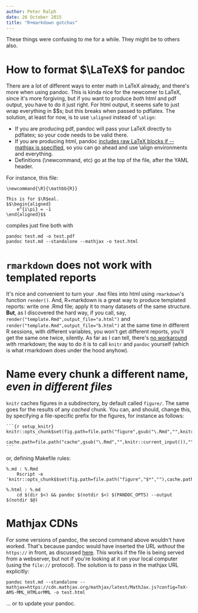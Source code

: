 ```yaml
---
author: Peter Ralph
date: 26 October 2015
title: "R+markdown gotchas"
---
```



These things were confusing to me for a while.
They might be to others also.

How to format $\LaTeX$ for pandoc
=================================

There are a lot of different ways to enter math in LaTeX already,
and there's more when using pandoc.
This is kinda nice for the newcomer to LaTeX, since it's more forgiving,
but if you want to produce *both* html and pdf output, you have to do it just right.
For html output, it seems safe to just wrap everything in \$\$s;
but this breaks when passed to pdflatex.
The solution, at least for now, is to use `\aligned` instead of `\align`:

- If you are producing pdf, pandoc will pass your LaTeX directly to pdflatex;
    so your code needs to be valid there.
- If you are producing html, pandoc [includes raw LaTeX blocks if --mathjax is specified](https://github.com/jgm/pandoc/commit/4f0c5c30809f09bd700cd47035f86a3db1c64669),
    so you can go ahead and use \\align environments and everything.
- Definitions (\\newcommand, etc) go at the top of the file, after the YAML header.

For instance, this file:

~~~~~~~~~~~
\newcommand{\R}{\mathbb{R}}

This is for $\R$eal.
$$\begin{aligned}
    e^{i\pi} = -1
\end{aligned}$$
~~~~~~~~~~~

compiles just fine both with

~~~~~~~~~~
pandoc test.md -o test.pdf
pandoc test.md --standalone --mathjax -o test.html
~~~~~~~~~~



`rmarkdown` does not work with templated reports
================================================

It's nice and convenient to turn your `.Rmd` files into html using `rmarkdown`'s function `render()`.
And, R+markdown is a great way to produce templated reports:
write one .Rmd file; apply it to many datasets of the same structure.
**But**, as I discovered the hard way,
if you call, say, 
`render("template.Rmd",output_file="a.html")` 
and
`render("template.Rmd",output_file="b.html")` 
at the same time in different R sessions,
with different variables,
you won't get different reports,
you'll get the same one twice, silently.
As far as I can tell, there's [no workaround](https://github.com/rstudio/rmarkdown/issues/499)
with rmarkdown;
the way to do it is to call `knitr` and `pandoc` yourself
(which is what rmarkdown does under the hood anyhow).


Name every chunk a different name, *even in different files*
==========================================================

`knitr` caches figures in a subdirectory, by default called `figure/`.
The same goes for the results of any *cached* chunk.
You can, and should, change this, 
by specifying a file-specific prefix for the figures, 
for instance as follows:

~~~~~~~~~~~~~~
```{r setup_knitr}
knitr::opts_chunk$set(fig.path=file.path("figure",gsub("\.Rmd","",knitr::current_input()),""),
    cache.path=file.path("cache",gsub("\.Rmd","",knitr::current_input()),""))
```
~~~~~~~~~~~~~~
or, defining Makefile rules:

~~~~~~~~~~~~~~
%.md : %.Rmd
	Rscript -e 'knitr::opts_chunk$$set(fig.path=file.path("figure","$*",""),cache.path=file.path("cache","$*",""));knitr::knit(basename("$<"),output=basename("$@"))'

%.html : %.md
	cd $(dir $<) && pandoc $(notdir $<) $(PANDOC_OPTS) --output $(notdir $@)
~~~~~~~~~~~~~~

Mathjax CDNs
============

For some versions of pandoc,
the second command above wouldn't have worked.
That's because pandoc would have inserted the URL *without* the `https://` in front,
as discussed [here](https://github.com/jgm/pandoc/issues/2200).
This works if the file is being served from a webserver, 
but not if you're looking at it on your local computer (using the `file://` protocol).
The solution is to pass in the mathjax URL explicitly:

~~~~~~~~~~
pandoc test.md --standalone --mathjax=https://cdn.mathjax.org/mathjax/latest/MathJax.js?config=TeX-AMS-MML_HTMLorMML -o test.html
~~~~~~~~~~

... or to update your pandoc.
